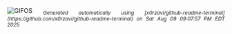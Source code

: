 <div align="justify">
<picture>
    <source media="(prefers-color-scheme: dark)" srcset="https://i.ibb.co/4ZFLr3C3/output-gif.gif">
    <source media="(prefers-color-scheme: light)" srcset="https://i.ibb.co/4ZFLr3C3/output-gif.gif">
    <img alt="GIFOS" src="https://i.ibb.co/4ZFLr3C3/output-gif.gif">
</picture>
<sub><i>Generated automatically using [x0rzavi/github-readme-terminal](https://github.com/x0rzavi/github-readme-terminal) on Sat Aug 09 09:07:57 PM EDT 2025</i></sub>
</div>

<!--  -->